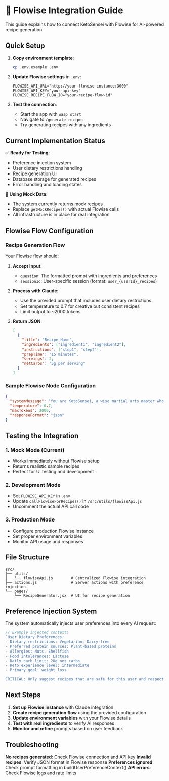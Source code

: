 # 🔌 Flowise Integration Guide

This guide explains how to connect KetoSensei with Flowise for AI-powered recipe generation.

## Quick Setup

1. **Copy environment template**:
   ```bash
   cp .env.example .env
   ```

2. **Update Flowise settings** in `.env`:
   ```
   FLOWISE_API_URL="http://your-flowise-instance:3000"
   FLOWISE_API_KEY="your-api-key"
   FLOWISE_RECIPE_FLOW_ID="your-recipe-flow-id"
   ```

3. **Test the connection**:
   - Start the app with `wasp start`
   - Navigate to `/generate-recipes`
   - Try generating recipes with any ingredients

## Current Implementation Status

✅ **Ready for Testing**:
- Preference injection system
- User dietary restrictions handling
- Recipe generation UI
- Database storage for generated recipes
- Error handling and loading states

🔄 **Using Mock Data**:
- The system currently returns mock recipes
- Replace `getMockRecipes()` with actual Flowise calls
- All infrastructure is in place for real integration

## Flowise Flow Configuration

### Recipe Generation Flow

Your Flowise flow should:

1. **Accept Input**: 
   - `question`: The formatted prompt with ingredients and preferences
   - `sessionId`: User-specific session (format: `user_{userId}_recipes`)

2. **Process with Claude**:
   - Use the provided prompt that includes user dietary restrictions
   - Set temperature to 0.7 for creative but consistent recipes
   - Limit output to ~2000 tokens

3. **Return JSON**:
   ```json
   [
     {
       "title": "Recipe Name",
       "ingredients": ["ingredient1", "ingredient2"],
       "instructions": ["step1", "step2"],
       "prepTime": "15 minutes",
       "servings": 2,
       "netCarbs": "5g per serving"
     }
   ]
   ```

### Sample Flowise Node Configuration

```json
{
  "systemMessage": "You are KetoSensei, a wise martial arts master who creates keto recipes. Always respect user dietary restrictions and allergies.",
  "temperature": 0.7,
  "maxTokens": 2000,
  "responseFormat": "json"
}
```

## Testing the Integration

### 1. Mock Mode (Current)
- Works immediately without Flowise setup
- Returns realistic sample recipes
- Perfect for UI testing and development

### 2. Development Mode
- Set `FLOWISE_API_KEY` in `.env`
- Update `callFlowiseForRecipes()` in `/src/utils/flowiseApi.js`
- Uncomment the actual API call code

### 3. Production Mode
- Configure production Flowise instance
- Set proper environment variables
- Monitor API usage and responses

## File Structure

```
src/
├── utils/
│   └── flowiseApi.js        # Centralized Flowise integration
├── actions.js               # Server actions with preference injection
└── pages/
    └── RecipeGenerator.jsx  # UI for recipe generation
```

## Preference Injection System

The system automatically injects user preferences into every AI request:

```javascript
// Example injected context:
`User Dietary Preferences:
- Dietary restrictions: Vegetarian, Dairy-free
- Preferred protein sources: Plant-based proteins
- Allergies: Nuts, Shellfish
- Food intolerances: Lactose
- Daily carb limit: 20g net carbs
- Keto experience level: intermediate
- Primary goal: weight_loss

CRITICAL: Only suggest recipes that are safe for this user and respect ALL dietary restrictions and allergies listed above.`
```

## Next Steps

1. **Set up Flowise instance** with Claude integration
2. **Create recipe generation flow** using the provided configuration
3. **Update environment variables** with your Flowise details
4. **Test with real ingredients** to verify AI responses
5. **Monitor and refine** prompts based on user feedback

## Troubleshooting

**No recipes generated**: Check Flowise connection and API key
**Invalid recipes**: Verify JSON format in Flowise response
**Preferences ignored**: Check prompt formatting in buildUserPreferenceContext()
**API errors**: Check Flowise logs and rate limits